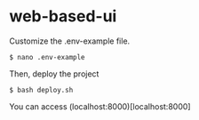 # web-based-ui

Customize the .env-example file.

``` $ nano .env-example ```

Then, deploy the project

```$ bash deploy.sh ```

You can access (localhost:8000)[localhost:8000]